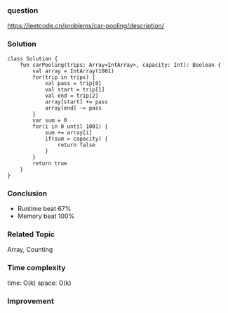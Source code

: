 ### question
https://leetcode.cn/problems/car-pooling/description/

### Solution
```
class Solution {
    fun carPooling(trips: Array<IntArray>, capacity: Int): Boolean {
        val array = IntArray(1001) 
        for(trip in trips) {
            val pass = trip[0]
            val start = trip[1]
            val end = trip[2]
            array[start] += pass
            array[end] -= pass
        }
        var sum = 0
        for(i in 0 until 1001) {
            sum += array[i]
            if(sum > capacity) {
                return false
            }
        }
        return true
    }
}
```
### Conclusion
- Runtime beat 67% 
- Memory beat 100%

### Related Topic
Array, Counting

### Time complexity
time: O(k)
space: O(k)

### Improvement